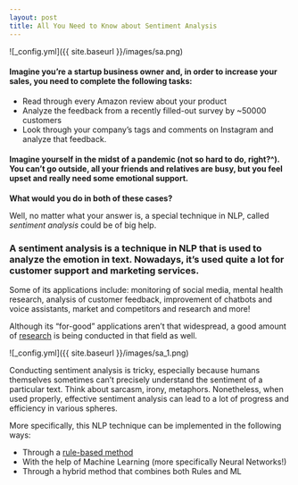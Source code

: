 ```yaml
---
layout: post
title: All You Need to Know about Sentiment Analysis
---
```


![_config.yml]({{ site.baseurl }}/images/sa.png)

#### Imagine you’re a startup business owner and, in order to increase your sales, you need to complete the following tasks:
* Read through every Amazon review about your product
* Analyze the feedback from a recently filled-out survey by ~50000 customers 
* Look through your company’s tags and comments on Instagram and analyze that feedback. 

#### Imagine yourself in the midst of a pandemic (not so hard to do, right?^). You can’t go outside, all your friends and relatives are busy, but you feel upset and really need some emotional support.

**What would you do in both of these cases?** 

Well, no matter what your answer is, a special technique in NLP, called *sentiment analysis* could be of big help. 

### A sentiment analysis is a technique in NLP that is used to analyze the emotion in text. Nowadays, it’s used quite a lot for customer support and marketing services. 
Some of its applications include: monitoring of social media, mental health research, analysis of customer feedback, improvement of chatbots and voice assistants, market and competitors and research and more! 

Although its “for-good” applications aren’t that widespread, a good amount of [research](https://www.irjet.net/archives/V7/i7/IRJET-V7I7914.pdf) is being conducted in that field as well.

![_config.yml]({{ site.baseurl }}/images/sa_1.png)

Conducting sentiment analysis is tricky, especially because humans themselves sometimes can’t precisely understand the sentiment of a particular text. Think about sarcasm, irony, metaphors. Nonetheless, when used properly, effective sentiment analysis can lead to a lot of progress and efficiency in various spheres. 

More specifically, this NLP technique can be implemented in the following ways: 
* Through a [rule-based method](https://saidaibrg.github.io/Sentiment-Analysis/)
* With the help of Machine Learning (more specifically Neural Networks!)
* Through a hybrid method that combines both Rules and ML 



